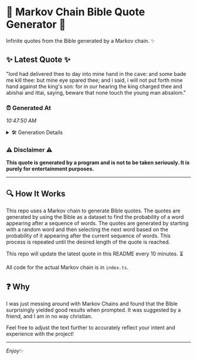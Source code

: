 # 📖 Markov Chain Bible Quote Generator 📖

Infinite quotes from the Bible generated by a Markov chain. ✨

## ✨ Latest Quote ✨
"lord had delivered thee to day into mine hand in the cave: and some bade me kill thee: but mine eye spared thee; and i said, i will not put forth mine hand against the king's son: for in our hearing the king charged thee and abishai and ittai, saying, beware that none touch the young man absalom."

### ⏰ Generated At
*10:47:50 AM*

<details>
    <summary>🛠️ Generation Details</summary>
    <p>
        <strong>🌱 Seed:</strong> lord<br>
        <strong>🔄 Iterations:</strong> 57<br>
        <strong>📜 Context History:</strong><br>[ lord ]: had<br>[ lord, had ]: delivered<br>[ lord, had, delivered ]: thee<br>[ lord, had, delivered, thee ]: to<br>[ lord, had, delivered, thee, to ]: day<br>[ lord, had, delivered, thee, to, day ]: into<br>[ had, delivered, thee, to, day, into ]: mine<br>[ delivered, thee, to, day, into, mine ]: hand<br>[ thee, to, day, into, mine, hand ]: in<br>[ to, day, into, mine, hand, in ]: the<br>[ day, into, mine, hand, in, the ]: cave:<br>[ into, mine, hand, in, the, cave: ]: and<br>[ mine, hand, in, the, cave:, and ]: some<br>[ hand, in, the, cave:, and, some ]: bade<br>[ in, the, cave:, and, some, bade ]: me<br>[ the, cave:, and, some, bade, me ]: kill<br>[ cave:, and, some, bade, me, kill ]: thee:<br>[ and, some, bade, me, kill, thee: ]: but<br>[ some, bade, me, kill, thee:, but ]: mine<br>[ bade, me, kill, thee:, but, mine ]: eye<br>[ me, kill, thee:, but, mine, eye ]: spared<br>[ kill, thee:, but, mine, eye, spared ]: thee;<br>[ thee:, but, mine, eye, spared, thee; ]: and<br>[ but, mine, eye, spared, thee;, and ]: i<br>[ mine, eye, spared, thee;, and, i ]: said,<br>[ eye, spared, thee;, and, i, said, ]: i<br>[ spared, thee;, and, i, said,, i ]: will<br>[ thee;, and, i, said,, i, will ]: not<br>[ and, i, said,, i, will, not ]: put<br>[ i, said,, i, will, not, put ]: forth<br>[ said,, i, will, not, put, forth ]: mine<br>[ i, will, not, put, forth, mine ]: hand<br>[ will, not, put, forth, mine, hand ]: against<br>[ not, put, forth, mine, hand, against ]: the<br>[ put, forth, mine, hand, against, the ]: king's<br>[ forth, mine, hand, against, the, king's ]: son:<br>[ mine, hand, against, the, king's, son: ]: for<br>[ hand, against, the, king's, son:, for ]: in<br>[ against, the, king's, son:, for, in ]: our<br>[ the, king's, son:, for, in, our ]: hearing<br>[ king's, son:, for, in, our, hearing ]: the<br>[ son:, for, in, our, hearing, the ]: king<br>[ for, in, our, hearing, the, king ]: charged<br>[ in, our, hearing, the, king, charged ]: thee<br>[ our, hearing, the, king, charged, thee ]: and<br>[ hearing, the, king, charged, thee, and ]: abishai<br>[ the, king, charged, thee, and, abishai ]: and<br>[ king, charged, thee, and, abishai, and ]: ittai,<br>[ charged, thee, and, abishai, and, ittai, ]: saying,<br>[ thee, and, abishai, and, ittai,, saying, ]: beware<br>[ and, abishai, and, ittai,, saying,, beware ]: that<br>[ abishai, and, ittai,, saying,, beware, that ]: none<br>[ and, ittai,, saying,, beware, that, none ]: touch<br>[ ittai,, saying,, beware, that, none, touch ]: the<br>[ saying,, beware, that, none, touch, the ]: young<br>[ beware, that, none, touch, the, young ]: man<br>[ that, none, touch, the, young, man ]: absalom.<br>
    </p>
</details>

### ⚠️ Disclaimer ⚠️
**This quote is generated by a program and is not to be taken seriously. It is purely for entertainment purposes.**

---

## 🔍 How It Works

This repo uses a Markov chain to generate Bible quotes. The quotes are generated by using the Bible as a dataset to find the probability of a word appearing after a sequence of words. The quotes are generated by starting with a random word and then selecting the next word based on the probability of it appearing after the current sequence of words. This process is repeated until the desired length of the quote is reached.

This repo will update the latest quote in this README every 10 minutes. ⏳

All code for the actual Markov chain is in `index.ts`.

## ❓ Why

I was just messing around with Markov Chains and found that the Bible surprisingly yielded good results when prompted. 
It was suggested by a friend, and I am in no way christian.

Feel free to adjust the text further to accurately reflect your intent and experience with the project!

---

*Enjoy*✨
